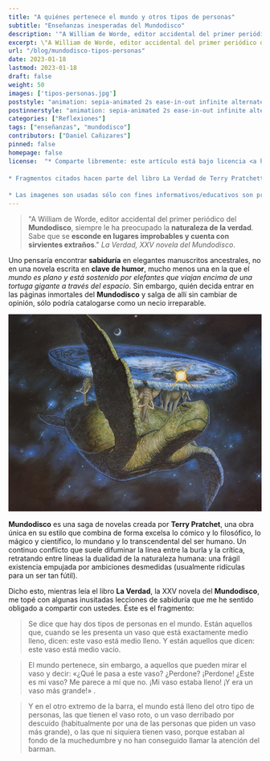 ```yaml
---
title: "A quiénes pertenece el mundo y otros tipos de personas"
subtitle: "Enseñanzas inesperadas del Mundodisco"
description: '"A William de Worde, editor accidental del primer periódico del Mundodisco, siempre le ha preocupado la naturaleza de la verdad. Sabe que se esconde en lugares improbables y cuenta con sirvientes extraños." La Verdad, XXV novela del Mundodisco.'
excerpt: \"A William de Worde, editor accidental del primer periódico del **Mundodisco**, siempre le ha preocupado la **naturaleza de la verdad**. Sabe que se **esconde en lugares improbables y cuenta con sirvientes extraños**.\" *La Verdad, XXV novela del Mundodisco*.
url: "/blog/mundodisco-tipos-personas"
date: 2023-01-18
lastmod: 2023-01-18
draft: false
weight: 50
images: ['tipos-personas.jpg']
poststyle: "animation: sepia-animated 2s ease-in-out infinite alternate; "
postinnerstyle: "animation: sepia-animated 2s ease-in-out infinite alternate; "
categories: ["Reflexiones"]
tags: ["enseñanzas", "mundodisco"]
contributors: ["Daniel Cañizares"]
pinned: false
homepage: false
license:  "* Comparte libremente: este artículo está bajo licencia <a href=\"http://creativecommons.org/licenses/by/4.0/\" target=\"_blank\">CCBY</a>.

* Fragmentos citados hacen parte del libro La Verdad de Terry Pratchett.

* Las imagenes son usadas sólo con fines informativos/educativos son propiedad de sus respectivos dueños. <a href=\"https://www.discworldemporium.com/illustrating-the-ankh-morpork-city-watch/\" target=\"_blank\">Más información</a> acerca de la imagen de portada.</li></ul>"
---
```



> "A William de Worde, editor accidental del primer periódico del **Mundodisco**, siempre le ha preocupado la **naturaleza de la verdad**. Sabe que se **esconde en lugares improbables y cuenta con sirvientes extraños**." *La Verdad, XXV novela del Mundodisco*.

Uno pensaría encontrar **sabiduría** en elegantes manuscritos ancestrales, no en una novela escrita en **clave de humor**, mucho menos una en la que el *mundo es plano y está sostenido por elefantes que viajan encima de una tortuga gigante a través del espacio*. Sin embargo, quién decida entrar en las páginas inmortales del **Mundodisco** y salga de allí sin cambiar de opinión, sólo podría catalogarse como un necio irreparable.

![Mundodisco](mundodisco.jpg)

**Mundodisco** es una saga de novelas creada por **Terry Pratchet**,  una obra única en su estilo que combina de forma excelsa lo cómico y lo filosófico, lo mágico y científico, lo mundano y lo transcendental del ser humano. Un continuo conflicto que suele difuminar la linea entre la burla y la crítica, retratando entre líneas la dualidad de la naturaleza humana: una frágil existencia empujada por ambiciones desmedidas (usualmente ridículas para un ser tan fútil).

Dicho esto, mientras leía el libro **La Verdad**, la XXV novela del **Mundodisco**, me topé con algunas inusitadas lecciones de sabiduría que me he sentido obligado a compartir con ustedes. Éste es el fragmento:

> Se dice que hay dos tipos de personas en el mundo. Están aquellos que, cuando se les presenta un vaso que está exactamente medio lleno, dicen: este vaso está medio lleno. Y están aquellos que dicen: este vaso está medio vacío.

> El mundo pertenece, sin embargo, a aquellos que pueden mirar el vaso y decir: «¿Qué le pasa a este vaso? ¿Perdone? ¡Perdone! ¿Este es mi vaso? Me parece a mí que no. ¡Mi vaso estaba lleno! ¡Y era un vaso más grande!» .

> Y en el otro extremo de la barra, el mundo está lleno del otro tipo de personas, las que tienen el vaso roto, o un vaso derribado por descuido (habitualmente por una de las personas que piden un vaso más grande), o las que ni siquiera tienen vaso, porque estaban al fondo de la muchedumbre y no han conseguido llamar la atención del barman.
